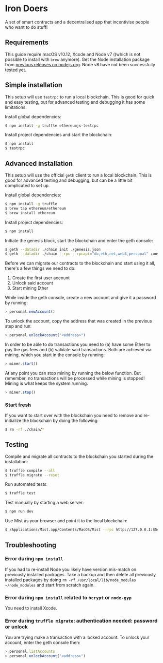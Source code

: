 # Iron Doers

A set of smart contracts and a decentralised app that incentivise people who want to do stuff!

## Requirements

This guide require macOS v10.12, Xcode and Node v7 ()which is not possible to install with `brew` anymore). Get the Node
installation package from [previous releases on nodejs.org](https://nodejs.org/en/download/releases/). Node v8 have not
been successfully tested yet.

## Simple installation

This setup will use `testrpc` to run a local blockchain. This is good for quick and easy testing, but for advanced
testing and debugging it has some limitations.

Install global dependencies:

```bash
$ npm install -g truffle ethereumjs-testrpc
```

Install project dependencies and start the blockchain:

```bash
$ npm install
$ testrpc
```

## Advanced installation

This setup will use the official `geth` client to run a local blockchain. This is good for advanced testing and
debugging, but can be a little bit complicated to set up.

Install global dependencies:

```bash
$ npm install -g truffle
$ brew tap ethereum/ethereum
$ brew install ethereum
```

Install project dependencies:

```bash
$ npm install
```

Initiate the genesis block, start the blockchain and enter the geth console:

```bash
$ geth --datadir ./chain init ./genesis.json
$ geth --datadir ./chain --rpc --rpcapi="db,eth,net,web3,personal" console
```

Before we can migrate our contracts to the blockchain and start using it all, there's a few things we need to do:

1. Create the first user account
2. Unlock said account
3. Start mining Ether

While inside the geth console, create a new account and give it a password by running:

```js
> personal.newAccount()
```

To unlock the account, copy the address that was created in the previous step and run:

```js
> personal.unlockAccount("<address>")
```

In order to be able to do transactions you need to (a) have some Ether to pay the gas fees and (b) validate said
transactions. Both are achieved via mining, which you start in the console by running:

```js
> miner.start()
```

At any point you can stop mining by running the below function. But remember, no transactions will be processed while
mining is stopped! Mining is what keeps the system running.

```js
> miner.stop()
```

### Start fresh

If you want to start over with the blockchain you need to remove and re-initialize the blockchain by doing the
following:

```bash
$ rm -rf ./chain/*
```

## Testing

Compile and migrate all contracts to the blockchain you started during the installation:

```bash
$ truffle compile --all
$ truffle migrate --reset
```

Run automated tests:

```bash
$ truffle test
```

Test manually by starting a web server:

```bash
$ npm run dev
```

Use Mist as your browser and point it to the local blockchain:

```bash
$ /Applications/Mist.app/Contents/MacOS/Mist --rpc http://127.0.0.1:8545
```

## Troubleshooting

### Error during `npm install`

If you had to re-install Node you likely have version mis-match on previously installed packages. Take a backup and then
delete all previously installed packages by doing `rm -rf /usr/local/lib/node_modules ~/node_modules` and start from
scratch again.

### Error during `npm install` related to `bcrypt` or `node-gyp`

You need to install Xcode.

### Error during `truffle migrate`: authentication needed: password or unlock

You are trying make a transaction with a locked account. To unlock your account, enter the geth console then:

```js
> personal.listAccounts
> personal.unlockAccount("<address>")
```

